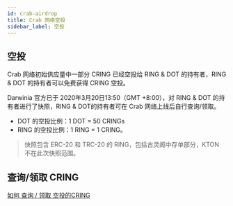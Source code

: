 ```yaml
---
id: crab-airdrop
title: Crab 网络空投
sidebar_label: 空投
---
```

## 空投

Crab 网络初始供应量中一部分 CRING 已经空投给 RING & DOT 的持有者，RING & DOT 的持有者可以免费获得 CRING 空投。

Darwinia 官方已于 2020年3月20日13:50（GMT +8:00），对 RING & DOT 的持有者进行了快照，RING & DOT的持有者可在 Crab 网络上线后自行查询/领取。

- DOT 的空投比例：1 DOT = 50 CRINGs
- RING 的空投比例：1 RING = 1 CRING。

> 快照包含 ERC-20 和 TRC-20 的 RING，包括古灵阁中存单部分，KTON 不在此次快照范围。

## 查询/领取 CRING
[如何 查询 / 领取 空投的CRING](crab-tut-claim-cring)

